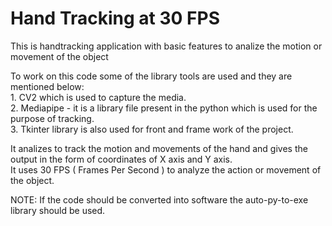 # Hand Tracking at 30 FPS
This is handtracking application with basic features to analize the motion or movement of the object 

To work on this code some of the library tools are used and they are mentioned below:          
     1. CV2 which is used to capture the media.       
     2. Mediapipe - it is a library file present in the python which is used for the purpose of tracking.       
     3. Tkinter library is also used for front and frame work of the project.  
     
It analizes to track the motion and movements of the hand and gives the output in the form of coordinates  of X axis and Y axis.  
It uses 30 FPS ( Frames Per Second ) to analyze the action or movement of the object.  

NOTE: If the code should be converted into software the auto-py-to-exe library should be used.
